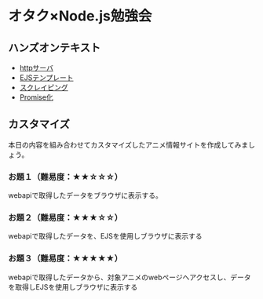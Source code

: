 # オタク×Node.js勉強会
## ハンズオンテキスト
* [httpサーバ](./doc/sample-http.md)
* [EJSテンプレート](./doc/sample-ejs.md)
* [スクレイピング](./doc/sample-scraping.md)
* [Promise化](./doc/sample-promise.md)

## カスタマイズ
本日の内容を組み合わせてカスタマイズしたアニメ情報サイトを作成してみましょう。

### お題１（難易度：★★☆☆☆）
webapiで取得したデータをブラウザに表示する。

### お題２（難易度：★★★☆☆）
webapiで取得したデータを、EJSを使用しブラウザに表示する

### お題３（難易度：★★★★★）
webapiで取得したデータから、対象アニメのwebページへアクセスし、データを取得しEJSを使用しブラウザに表示する

